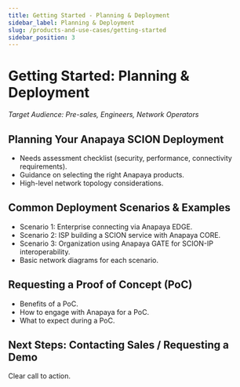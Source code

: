 ```yaml
---
title: Getting Started - Planning & Deployment
sidebar_label: Planning & Deployment
slug: /products-and-use-cases/getting-started
sidebar_position: 3
---
```


# Getting Started: Planning & Deployment

*Target Audience: Pre-sales, Engineers, Network Operators*

## Planning Your Anapaya SCION Deployment
-   Needs assessment checklist (security, performance, connectivity requirements).
-   Guidance on selecting the right Anapaya products.
-   High-level network topology considerations.

## Common Deployment Scenarios & Examples
-   Scenario 1: Enterprise connecting via Anapaya EDGE.
-   Scenario 2: ISP building a SCION service with Anapaya CORE.
-   Scenario 3: Organization using Anapaya GATE for SCION-IP interoperability.
-   Basic network diagrams for each scenario.

## Requesting a Proof of Concept (PoC)
-   Benefits of a PoC.
-   How to engage with Anapaya for a PoC.
-   What to expect during a PoC.

## Next Steps: Contacting Sales / Requesting a Demo
Clear call to action.
